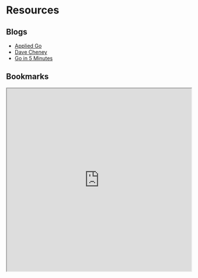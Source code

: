 # Resources
## Blogs
- [Applied Go](https://appliedgo.net/)
- [Dave Cheney](https://dave.cheney.net/)
- [Go in 5 Minutes](https://www.goin5minutes.com/)

## Bookmarks

<iframe src="https://linkstacks.io/@preslavrachev/stacks/programming-go" style="width:100%; min-height:500px"></iframe>